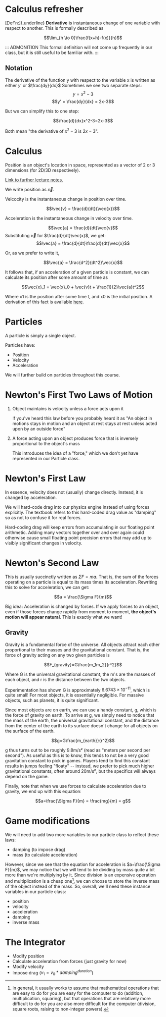 # Calculus refresher

[Def\'n:]{.underline} **Derivative** is instantaneous change of one
variable with respect to another. This is formally described as

$$\lim_{h \to 0}\frac{f(x+h)-f(x)}{h}$$

::: ADMONITION
This formal definition will not come up frequently in our class, but it
is still useful to be familiar with.
:::

## Notation

The derivative of the function y with respect to the variable x is
written as either $y'$ or $\frac{dy}{dx}$ Sometimes we see two separate
steps: $$y = x^2-3$$ $$y' = \frac{dy}{dx} = 2x-3$$

But we can simplify this to one step:

$$\frac{d}{dx}x^2-3=2x-3$$

Both mean \"the derivative of $x^2-3$ is $2x-3$\".

# Calculus

Position is an object\'s location in space, represented as a vector of 2 or 3 dimensions (for 2D/3D respectively).

[Link to further lecture notes.](phys-week3.org)

We write position as $\vec{x}$.

Velcocity is the instantaneous change in position over time.

$$\vec{v} = \frac{d}{dt}{\vec{x}}$$

Acceleration is the instantaneous change in velocity over time.

$$\vec{a} = \frac{d}{dt}\vec{v}$$ Substituting $\vec{v}$ for
$\frac{d}{dt}\vec{x}$, we get:
$$\vec{a} = \frac{d}{dt}\frac{d}{dt}\vec{x}$$

Or, as we prefer to write it,

$$\vec{a} = \frac{d^2}{dt^2}\vec{x}$$

It follows that, if an acceleration of a given particle is constant, we
can calculate its position after some amount of time as

$$\vec{x}_1 = \vec{x}_0 + \vec{v}t + \frac{1}{2}\vec{a}t^2$$

Where x1 is the position after some time t, and x0 is the initial
position. A derivation of this fact is available
[here](https://phys.libretexts.org/Bookshelves/University_Physics/Book%3A_University_Physics_(OpenStax)/Book%3A_University_Physics_I_-_Mechanics_Sound_Oscillations_and_Waves_(OpenStax)/03%3A_Motion_Along_a_Straight_Line/3.08%3A_Finding_Velocity_and_Displacement_from_Acceleration).

# Particles

A particle is simply a single object.

Particles have:

-   Position
-   Velocity
-   Acceleration

We will further build on particles throughout this course.

# Newton\'s First Two Laws of Motion

1.  Object maintains is velocity unless a force acts upon it

    If you\'ve heard this law before you probably heard it as \"An
    object in motions stays in motion and an object at rest stays at
    rest unless acted upon by an outside force\"

2.  A force acting upon an object produces force that is inversely
    proportional to the object\'s mass

    This introduces the idea of a \"force,\" which we don\'t yet have
    represented in our Particle class.

# Newton\'s First Law

In essence, velocity does not (usually) change directly. Instead, it is
changed by acceleration.

We will hard-code drag into our physics engine instead of using forces
explicitly. The textbook refers to this hard-coded drag value as
\"damping\" so as not to confuse it for real forces.

Hard-coding drag will keep errors from accumulating in our floating
point arithmetic. Adding many vectors together over and over again could
otherwise cause small floating point precision errors that may add up to
visibly significant changes in velocity.

# Newton\'s Second Law

This is usually succinctly written as $\Sigma F=ma$. That is, the sum of
the forces operating on a particle is equal to its mass times its
acceleration. Rewriting this to solve for acceleration, we can get:

$$a = \frac{\Sigma F}{m}$$

Big idea: Acceleration is changed by forces. If we apply forces to an
object, even if those forces change rapidly from moment to moment, **the
object\'s motion will appear natural**. This is exactly what we want!

## Gravity

Gravity is a fundamental force of the universe. All objects attract each
other proportional to their masses and the gravitational constant. That
is, the force of gravity acting on any two given particles is

$$F_{gravity}=G\frac{m_1m_2}{r^2}$$

Where G is the universal gravitational constant, the m\'s are the masses
of each object, and r is the distance between the two objects.

Experimentation has shown G is approximately $6.6743 \times 10^{-11}$,
which is quite small! For most objects, it is essentially negligible.
For massive objects, such as planets, it is quite significant.

Since most objects are on earth, we can use a handy constant, g, which
is the force of gravity on earth. To arrive at g, we simply need to
notice that the mass of the earth, the universal gravitational constant,
and the distance from the center of the earth to its surface doesn\'t
change for all objects on the surface of the earth.

$$g=G\frac{m_{earth}}{r^2}$$

g thus turns out to be roughly 9.8m/s² (read as \"meters per second per
second\"). As useful as this is to know, this tends to not be a very
good gravitation constant to pick in games. Players tend to find this
constant results in jumps feeling \"floaty\" -- instead, we prefer to
pick much higher gravitational constants, often around 20m/s², but the
specifics will always depend on the game.

Finally, note that when we use forces to calculate acceleration due to
gravity, we end up with this equation:

$$a=\frac{\Sigma F}{m} = \frac{mg}{m} = g$$

# Game modifications

We will need to add two more variables to our particle class to reflect
these laws:

-   damping (to impose drag)
-   mass (to calculate acceleration)

However, since we see that the equation for acceleration is
$a=\frac{\Sigma F}{m}$, we may notice that we will tend to be dividing
by mass quite a bit more than we\'re multiplying by it. Since division
is an expensive operation and multiplication is a cheap one[^1], we can
choose to store the inverse mass of the object instead of the mass. So,
overall, we\'ll need these instance variables in our particle class:

-   position
-   velocity
-   acceleration
-   damping
-   inverse mass

# The Integrator

-   Modify position
-   Calculate acceleration from forces (just gravity for now)
-   Modify velocity
-   Impose drag ($v_1 = v_0*damping^{duration}$)

[^1]: In general, it usually works to assume that mathematical
    operations that are easy to do for you are easy for the computer to
    do (addition, multiplication, squaring), but that operations that
    are relatively more difficult to do for you are also more difficult
    for the computer (division, square roots, raising to non-integer
    powers).
